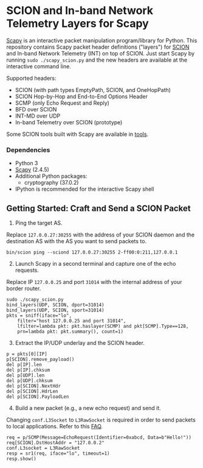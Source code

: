 SCION and In-band Network Telemetry Layers for Scapy
====================================================

[Scapy](https://scapy.net/) is an interactive packet manipulation program/library for Python. This
repository contains Scapy packet header definitions ("layers") for [SCION](https://www.scion-architecture.net/)
and In-band Network Telemetry (INT) on top of SCION. Just start Scapy by running
`sudo ./scapy_scion.py` and the new headers are available at the interactive command line.

Supported headers:
- SCION (with path types EmptyPath, SCION, and OneHopPath)
- SCION Hop-by-Hop and End-to-End Options Header
- SCMP (only Echo Request and Reply)
- BFD over SCION
- INT-MD over UDP
- In-band Telemetry over SCION (prototype)

Some SCION tools built with Scapy are available in [tools](/tools).

### Dependencies
- Python 3
- [Scapy](https://scapy.net/) (2.4.5)
- Additional Python packages:
    - cryptography (37.0.2)
- IPython is recommended for the interactive Scapy shell


Getting Started: Craft and Send a SCION Packet
----------------------------------------------
1. Ping the target AS.

Replace `127.0.0.27:30255` with the address of your SCION daemon and the destination AS with the AS
you want to send packets to.
```
bin/scion ping --sciond 127.0.0.27:30255 2-ff00:0:211,127.0.0.1
```

2. Launch Scapy in a second terminal and capture one of the echo requests.

Replace IP `127.0.0.25` and port `31014` with the internal address of your border router.
```
sudo ./scapy_scion.py
bind_layers(UDP, SCION, dport=31014)
bind_layers(UDP, SCION, sport=31014)
pkts = sniff(iface="lo",
    filter="host 127.0.0.25 and port 31014",
    lfilter=lambda pkt: pkt.haslayer(SCMP) and pkt[SCMP].Type==128,
    prn=lambda pkt: pkt.summary(), count=1)
```

3. Extract the IP/UDP underlay and the SCION header.
```
p = pkts[0][IP]
p[SCION].remove_payload()
del p[IP].len
del p[IP].chksum
del p[UDP].len
del p[UDP].chksum
del p[SCION].NextHdr
del p[SCION].HdrLen
del p[SCION].PayloadLen
```

4. Build a new packet (e.g., a new echo request) and send it.

Changing `conf.L3Socket` to `L3RawSocket` is required in order to send packets to local
applications.
Refer to this [FAQ](https://scapy.readthedocs.io/en/latest/troubleshooting.html#i-can-t-ping-127-0-0-1-scapy-does-not-work-with-127-0-0-1-or-on-the-loopback-interface).
```
req = p/SCMP(Message=EchoRequest(Identifier=0xabcd, Data=b"Hello!"))
req[SCION].DstHostAddr = "127.0.0.2"
conf.L3socket = L3RawSocket
resp = sr1(req, iface="lo", timeout=1)
resp.show()
```
